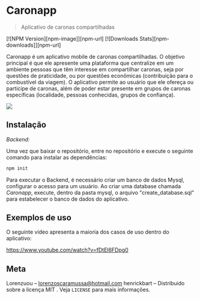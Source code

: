 # Caronapp
> Aplicativo de caronas compartilhadas

[![NPM Version][npm-image]][npm-url]
[![Downloads Stats][npm-downloads]][npm-url]

Caronapp é um aplicativo mobile de caronas compartilhadas. O objetivo principal é que ele apresente uma plataforma que centralize em um ambiente pessoas que têm interesse em compartilhar caronas, seja por questões de praticidade, ou por questões econômicas (contribuição para o combustível da viagem). O aplicativo permite ao usuário que ele ofereça ou participe de caronas, além de poder estar presente em grupos de caronas específicas (localidade, pessoas conhecidas, grupos de confiança). 

![](header.png)

## Instalação

_Backend:_

Uma vez que baixar o repositório, entre no repositório e execute o seguinte comando para instalar as dependências: 


```sh
npm init
```
Para executar o Backend, é necessário criar um banco de dados Mysql, configurar o acesso para um usuário. Ao criar uma database chamada *Caronapp*, execute, dentro da pasta mysql, o arquivo "create_database.sql" para estabelecer o banco de dados do aplicativo. 

## Exemplos de uso

O seguinte vídeo apresenta a maioria dos casos de uso dentro do aplicativo: 

https://www.youtube.com/watch?v=fDtEl6FDpg0





## Meta

Lorenzuou –  lorenzoscaramussa@hotmail.com
henrickbart – 
Distribuido sobre a licença MIT . Veja ``LICENSE`` para mais informações.



